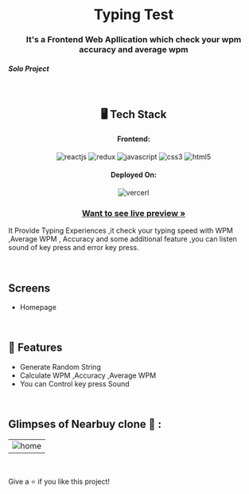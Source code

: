 <h1 align="center">Typing Test </h1>


<h3 align="center">It's a Frontend Web Apllication which check your wpm accuracy and average wpm</h3>

<h5>Solo Project</h5>
<br />

<h2 align="center">🖥️ Tech Stack</h2>


<h4 align="center">Frontend:</h4>

<p align="center">
  <img src="https://img.shields.io/badge/React-20232A?style=for-the-badge&logo=react&logoColor=61DAFB" alt="reactjs" />
  <img src="https://img.shields.io/badge/Redux-593D88?style=for-the-badge&logo=redux&logoColor=white" alt="redux" />
  
  <img src="https://img.shields.io/badge/JavaScript-323330?style=for-the-badge&logo=javascript&logoColor=F7DF1E" alt="javascript" />
 
  <img src="https://img.shields.io/badge/CSS3-1572B6?style=for-the-badge&logo=css3&logoColor=white" alt="css3" />
  <img src="https://img.shields.io/badge/HTML5-E34F26?style=for-the-badge&logo=html5&logoColor=white" alt="html5" />
</p>





<h4 align="center">Deployed On:</h4>

<p align="center">
  <img src="https://chaabi-ny68.vercel.app/" alt="vercerl">
</p>



<h3 align="center"><a href="https://chaabi-ny68.vercel.app/"><strong>Want to see live preview »</strong></a></h3>


It Provide Typing Experiences ,it check your typing speed with WPM ,Average WPM , Accuracy and some additional feature ,you can listen sound of key press and error key press.

<br />

## Screens 
- Homepage 

<br />


## 🚀 Features
- Generate Random String 
- Calculate  WPM ,Accuracy ,Average WPM
- You can Control key press Sound  
 

<br />

## Glimpses of Nearbuy clone 🙈 :


<table>
  <tr>
    <td><img src="https://drive.google.com/file/d/19vwjGjQnBmEc8vwzYLQKzBUjOZH-R0gw/view?usp=sharing" alt="home" /></td>
  </tr>
 
</table>

<br />
 


Give a ⭐️ if you like this project!
